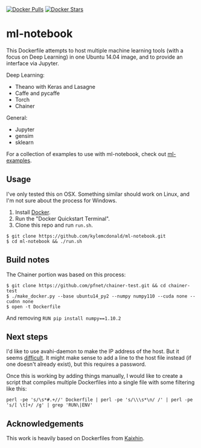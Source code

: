 [![Docker Pulls](https://img.shields.io/docker/pulls/kylemcdonald/ml-notebook.svg)](https://hub.docker.com/r/kylemcdonald/ml-notebook/) [![Docker Stars](https://img.shields.io/docker/stars/kylemcdonald/ml-notebook.svg)](https://hub.docker.com/r/kylemcdonald/ml-notebook/)

ml-notebook
===========

This Dockerfile attempts to host multiple machine learning tools (with a focus on Deep Learning) in one Ubuntu 14.04 image, and to provide an interface via Jupyter.

Deep Learning:
- Theano with Keras and Lasagne
- Caffe and pycaffe
- Torch
- Chainer

General: 
- Jupyter
- gensim
- sklearn

For a collection of examples to use with ml-notebook, check out [ml-examples](https://github.com/kylemcdonald/ml-notebook).

Usage
-----

I've only tested this on OSX. Something similar should work on Linux, and I'm not sure about the process for Windows.

1. Install [Docker](http://docker.com/).
2. Run the "Docker Quickstart Terminal".
3. Clone this repo and run `run.sh`.

```
$ git clone https://github.com/kylemcdonald/ml-notebook.git
$ cd ml-notebook && ./run.sh
```

Build notes
-----------

The Chainer portion was based on this process:

```
$ git clone https://github.com/pfnet/chainer-test.git && cd chainer-test
$ ./make_docker.py --base ubuntu14_py2 --numpy numpy110 --cuda none --cudnn none
$ open -t Dockerfile
```

And removing `RUN pip install numpy==1.10.2`

Next steps
----------

I'd like to use avahi-daemon to make the IP address of the host. But it seems [difficult](http://grokbase.com/t/gg/docker-user/155wz59qrn/docker-avahi-daemon-service-fails-to-start-when-running-multiple-containers-on-the-same-machine). It might make sense to add a line to the host file instead (if one doesn't already exist), but this requires a password.

Once this is working by adding things manually, I would like to create a script that compiles multiple Dockerfiles into a single file with some filtering like this:

```
perl -pe 's/\s*#.+//' Dockerfile | perl -pe 's/\\\s*\n/ /' | perl -pe 's/[ \t]+/ /g' | grep 'RUN\|ENV'
```

Acknowledgements
----------------

This work is heavily based on Dockerfiles from [Kaixhin](https://github.com/Kaixhin/dockerfiles/).